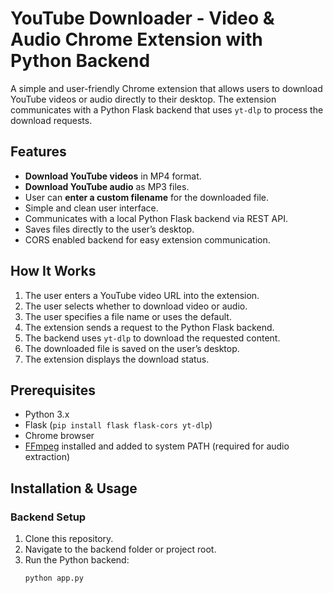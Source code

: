 # YouTube Downloader - Video & Audio Chrome Extension with Python Backend

A simple and user-friendly Chrome extension that allows users to download YouTube videos or audio directly to their desktop. The extension communicates with a Python Flask backend that uses `yt-dlp` to process the download requests.

## Features
- **Download YouTube videos** in MP4 format.
- **Download YouTube audio** as MP3 files.
- User can **enter a custom filename** for the downloaded file.
- Simple and clean user interface.
- Communicates with a local Python Flask backend via REST API.
- Saves files directly to the user’s desktop.
- CORS enabled backend for easy extension communication.

## How It Works
1. The user enters a YouTube video URL into the extension.
2. The user selects whether to download video or audio.
3. The user specifies a file name or uses the default.
4. The extension sends a request to the Python Flask backend.
5. The backend uses `yt-dlp` to download the requested content.
6. The downloaded file is saved on the user’s desktop.
7. The extension displays the download status.

## Prerequisites
- Python 3.x
- Flask (`pip install flask flask-cors yt-dlp`)
- Chrome browser
- [FFmpeg](https://ffmpeg.org/) installed and added to system PATH (required for audio extraction)

## Installation & Usage

### Backend Setup
1. Clone this repository.
2. Navigate to the backend folder or project root.
3. Run the Python backend:
   ```bash
   python app.py
